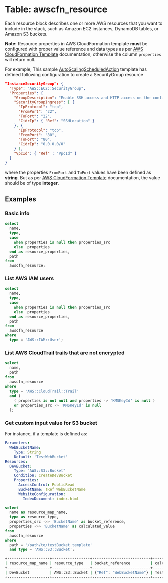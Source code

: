 # Table: awscfn_resource

Each resource block describes one or more AWS resources that you want to include in the stack, such as Amazon EC2 instances, DynamoDB tables, or Amazon S3 buckets.

**Note:** Resource properties in AWS CloudFormation template **must** be configured with proper value reference and data types as per [AWS CloudFormation Template](https://docs.aws.amazon.com/AWSCloudFormation/latest/UserGuide/aws-properties-ec2-security-group-rule-1.html#cfn-ec2-security-group-rule-fromport) documentation; otherwise the column `properties` will return null.

For example, This sample [AutoScalingScheduledAction](https://s3.amazonaws.com/cloudformation-templates-us-east-1/AutoScalingScheduledAction.template) template has defined following configuration to create a SecurityGroup resource

```json
"InstanceSecurityGroup": {
  "Type": "AWS::EC2::SecurityGroup",
  "Properties": {
    "GroupDescription": "Enable SSH access and HTTP access on the configured port",
    "SecurityGroupIngress": [ {
      "IpProtocol": "tcp",
      "FromPort": "22",
      "ToPort": "22",
      "CidrIp": { "Ref": "SSHLocation" }
    }, {
      "IpProtocol": "tcp",
      "FromPort": "80",
      "ToPort": "80",
      "CidrIp": "0.0.0.0/0"
    } ],
    "VpcId": { "Ref" : "VpcId" }
  }
}
```

where the properties `FromPort` and `ToPort` values have been defined as **string**. But as per [AWS CloudFormation Template](https://docs.aws.amazon.com/AWSCloudFormation/latest/UserGuide/aws-properties-ec2-security-group-rule-1.html#cfn-ec2-security-group-rule-fromport) documentation, the value should be of type **integer**.

## Examples

### Basic info

```sql
select
  name,
  type,
  case
    when properties is null then properties_src
    else  properties
  end as resource_properties,
  path
from
  awscfn_resource;
```

### List AWS IAM users

```sql
select
  name,
  type,
  case
    when properties is null then properties_src
    else  properties
  end as resource_properties,
  path
from
  awscfn_resource
where
  type = 'AWS::IAM::User';
```

### List AWS CloudTrail trails that are not encrypted

```sql
select
  name,
  path
from
  awscfn_resource
where
  type = 'AWS::CloudTrail::Trail'
  and (
    ( properties is not null and properties -> 'KMSKeyId' is null )
    or properties_src -> 'KMSKeyId' is null
  );
```

### Get custom input value for S3 bucket

For instance, if a template is defined as:

```yaml
Parameters:
  WebBucketName:
    Type: String
    Default: 'TestWebBucket'
Resources:
  DevBucket:
    Type: "AWS::S3::Bucket"
    Condition: CreateDevBucket
    Properties:
      AccessControl: PublicRead
      BucketName: !Ref WebBucketName
      WebsiteConfiguration:
        IndexDocument: index.html
```

```sql
select
  name as resource_map_name,
  type as resource_type,
  properties_src ->> 'BucketName' as bucket_reference,
  properties ->> 'BucketName' as calculated_value
from
  awscfn_resource
where
  path = '/path/to/testBucket.template'
  and type = 'AWS::S3::Bucket';
```

```sh
+-------------------+-----------------+--------------------------+------------------+
| resource_map_name | resource_type   | bucket_reference         | calculated_value |
+-------------------+-----------------+--------------------------+------------------+
| DevBucket         | AWS::S3::Bucket | {"Ref": "WebBucketName"} | TestWebBucket    |
+-------------------+-----------------+--------------------------+------------------+
```
